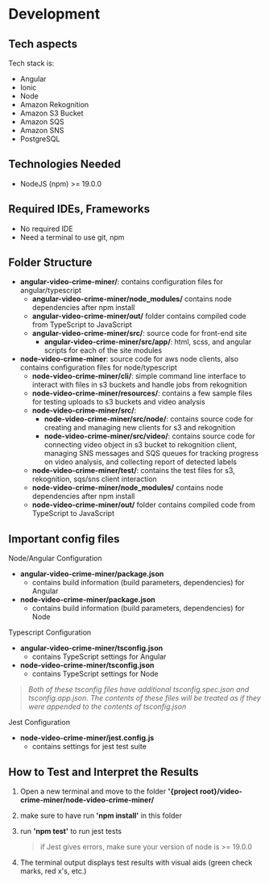 # Development

## Tech aspects

Tech stack is:
- Angular
- Ionic
- Node
- Amazon Rekognition
- Amazon S3 Bucket
- Amazon SQS
- Amazon SNS
- PostgreSQL

## Technologies Needed

- NodeJS (npm) >= 19.0.0
 
## Required IDEs, Frameworks

- No required IDE
- Need a terminal to use git, npm

## Folder Structure

- **angular-video-crime-miner/**: contains configuration files for angular/typescript
    - **angular-video-crime-miner/node_modules/** contains node dependencies after npm install
    - **angular-video-crime-miner/out/** folder contains compiled code from TypeScript to JavaScript
    - **angular-video-crime-miner/src/**: source code for front-end site
        - **angular-video-crime-miner/src/app/**:  html, scss, and angular scripts for each of the site modules
- **node-video-crime-miner**: source code for aws node clients, also contains configuration files for node/typescript
    - **node-video-crime-miner/cli/**: simple command line interface to interact with files in s3 buckets and handle jobs from rekognition
    - **node-video-crime-miner/resources/**: contains a few sample files for testing uploads to s3 buckets and video analysis
    - **node-video-crime-miner/src/**:
        - **node-video-crime-miner/src/node/**: contains source code for creating and managing new clients for s3 and rekognition
        - **node-video-crime-miner/src/video/**: contains source code for connecting video object in s3 bucket to rekognition client, managing SNS messages and SQS queues for tracking progress on video analysis, and collecting report of detected labels
    - **node-video-crime-miner/test/**: contains the test files for s3, rekognition, sqs/sns client interaction
    - **node-video-crime-miner/node_modules/** contains node dependencies after npm install
    - **node-video-crime-miner/out/** folder contains compiled code from TypeScript to JavaScript

## Important config files

Node/Angular Configuration

- **angular-video-crime-miner/package.json**
    - contains build information (build parameters, dependencies) for Angular
- **node-video-crime-miner/package.json**
    - contains build information (build parameters, dependencies) for Node

Typescript Configuration
- **angular-video-crime-miner/tsconfig.json**
    - contains TypeScript settings for Angular
- **node-video-crime-miner/tsconfig.json**
    - contains TypeScript settings for Node

>*Both of these tsconfig files have additional tsconfig.spec.json and tsconfig.app.json. The contents of these files will be treated as if they were appended to the contents of tsconfig.json*

Jest Configuration
- **node-video-crime-miner/jest.config.js**
    - contains settings for jest test suite

## How to Test and Interpret the Results

1. Open a new terminal and move to the folder **'{project root}/video-crime-miner/node-video-crime-miner/**

2. make sure to have run **'npm install'** in this folder

3. run **'npm test'** to run jest tests
    > if Jest gives errors, make sure your version of node is >= 19.0.0

4. The terminal output displays test results with visual aids (green check marks, red x's, etc.)